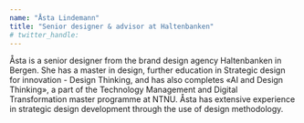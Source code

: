 ```yaml
---
name: "Åsta Lindemann"
title: "Senior designer & advisor at Haltenbanken"
# twitter_handle: 
---
```

Åsta is a senior designer from the brand design agency Haltenbanken in Bergen. She has a master in design, further education in Strategic design for innovation - Design Thinking, and has also completes «AI and Design Thinking», a part of the Technology Management and Digital Transformation master programme at NTNU. Åsta has extensive experience in strategic design development through the use of design methodology.
